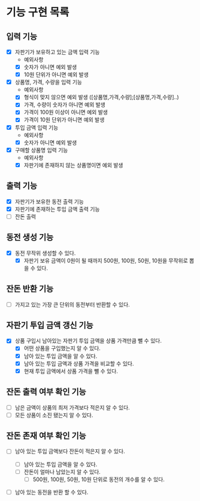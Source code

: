 # 기능 구현 목록 
## 입력 기능
- [x] 자판기가 보유하고 있는 금액 입력 기능
  - 예외사항
  - [x] 숫자가 아니면 예외 발생
  - [x] 10원 단위가 아니면 예외 발생
  
- [x] 상품명, 가격, 수량을 입력 기능 
  - 예외사항
  - [x] 형식이 맞지 않으면 예외 발생 ([상품명,가격,수량];[상품명,가격,수량]..)
  - [x] 가격, 수량이 숫자가 아니면 예외 발생 
  - [x] 가격이 100원 이상이 아니면 예외 발생
  - [x] 가격이 10원 단위가 아니면 예외 발생
  
- [x] 투입 금액 입력 기능
  - 예외사항
  - [x] 숫자가 아니면 예외 발생

- [x] 구매할 상품명 입력 기능
  - 예외사항
  - [x] 자판기에 존재하지 않는 상품명이면 예외 발생

## 출력 기능 
- [x] 자판기가 보유한 동전 출력 기능
- [x] 자판기에 존재하는 투입 금액 출력 기능
- [ ] 잔돈 출력 

## 동전 생성 기능
- [x] 동전 무작위 생성할 수 있다.
  - [x] 자판기 보유 금액이 0원이 될 때까지 500원, 100원, 50원, 10원을 무작위로 뽑을 수 있다.

## 잔돈 반환 기능
- [ ] 가지고 있는 가장 큰 단위의 동전부터 반환할 수 있다.

## 자판기 투입 금액 갱신 기능
- [x] 상품 구입시 남아있는 자판기 투입 금액을 상품 가격만큼 뺄 수 있다.
  - [x] 어떤 상품을 구입했는지 알 수 있다.
  - [x] 남아 있는 투입 금액을 알 수 있다.
  - [x] 남아 있는 투입 금액과 상품 가격을 비교할 수 있다. 
  - [x] 현재 투입 금액에서 상품 가격을 뺄 수 있다.

## 잔돈 출력 여부 확인 기능 
- [ ] 남은 금액이 상품의 최저 가격보다 적은지 알 수 있다.
- [ ] 모든 상품이 소진 됐는지 알 수 있다. 

## 잔돈 존재 여부 확인 기능
- [ ] 남아 있는 투입 금액보다 잔돈이 적은지 알 수 있다.
  - [ ] 남아 있는 투입 금액을 알 수 있다. 
  - [ ] 잔돈이 얼마나 남았는지 알 수 있다.
    - [ ] 500원, 100원, 50원, 10원 단위로 동전의 개수를 알 수 있다.
- [ ] 남아 있는 동전을 반환 할 수 있다. 

